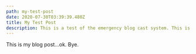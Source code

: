 ```yaml
---
path: my-test-post
date: 2020-07-30T03:39:39.480Z
title: My Test Post
description: This is a test of the emergency blog cast system. This is only a test.
---
```

This is my blog post...ok. Bye.